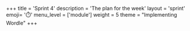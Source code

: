 +++
title = 'Sprint 4'
description = 'The plan for the week'
layout = 'sprint'
emoji= '⏱️'
menu_level = ['module']
weight = 5
theme = "Implementing Wordle"
+++


